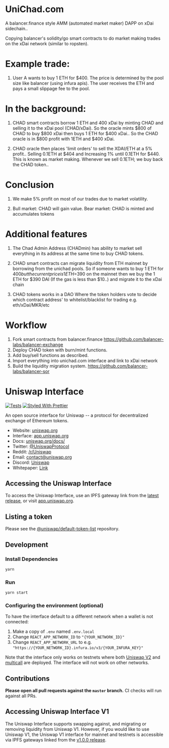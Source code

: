 # UniChad.com
A balancer.finance style AMM (automated market maker) DAPP on xDai sidechain..

Copying balancer's solidity/go smart contracts to do market making trades on the xDai network (similar to ropsten).

# Example trade:
1. User A wants to buy 1 ETH for $400.
The price is determined by the pool size like balancer (using infura apis).
The user receives the ETH and pays a small slippage fee to the pool.

# In the background:
1. CHAD smart contracts borrow 1 ETH and 400 xDai by minting CHAD and selling it to the xDai pool (CHAD/xDai).
So the oracle mints $800 of CHAD to buy $800 xDai then buys 1 ETH for $400 xDai..
So the CHAD oracle is in $800 profit with 1ETH and $400 xDai.

2. CHAD oracle then places 'limit orders' to sell the XDAI/ETH at a 5% profit.. 
Selling 0.1ETH at $404 and Increasing 1% until 0.1ETH for $440.
This is known as market making.
Whenever we sell 0.1ETH; we buy back the CHAD token..

# Conclusion
1. We make 5% profit on most of our trades due to market volatility.

2. Bull market: CHAD will gain value.
Bear market: CHAD is minted and accumulates tokens

# Additional features

1. The Chad Admin Address (CHADmin) has ability to market sell everything in its address at the same time to buy CHAD tokens. 

2. CHAD smart contracts can migrate liquidity from ETH mainnet by borrowing from the unichad pools.
So if someone wants to buy 1 ETH for $400 but the current price is 1ETH=$390 on the mainnet then we buy the 1 ETH for $390 DAI (If the gas is less than $10..) and migrate it to the xDai chain

3. CHAD tokens works in a DAO
Where the token holders vote to decide which contract address' to whitelist/blacklist for trading e.g. eth/xDai/MKR/etc

# Workflow

1. Fork smart contracts from balancer.finance https://github.com/balancer-labs/balancer-exchange
2. Deploy CHAD token with burn/mint functions.
3. Add buy/sell functions as described.
4. Import everything into unichad.com interface and link to xDai network
5. Build the liquidity migration system. https://github.com/balancer-labs/balancer-sor


# Uniswap Interface

[![Tests](https://github.com/Uniswap/uniswap-interface/workflows/Tests/badge.svg)](https://github.com/Uniswap/uniswap-interface/actions?query=workflow%3ATests)
[![Styled With Prettier](https://img.shields.io/badge/code_style-prettier-ff69b4.svg)](https://prettier.io/)

An open source interface for Uniswap -- a protocol for decentralized exchange of Ethereum tokens.

- Website: [uniswap.org](https://uniswap.org/)
- Interface: [app.uniswap.org](https://app.uniswap.org)
- Docs: [uniswap.org/docs/](https://uniswap.org/docs/)
- Twitter: [@UniswapProtocol](https://twitter.com/UniswapProtocol)
- Reddit: [/r/Uniswap](https://www.reddit.com/r/Uniswap/)
- Email: [contact@uniswap.org](mailto:contact@uniswap.org)
- Discord: [Uniswap](https://discord.gg/Y7TF6QA)
- Whitepaper: [Link](https://hackmd.io/C-DvwDSfSxuh-Gd4WKE_ig)

## Accessing the Uniswap Interface

To access the Uniswap Interface, use an IPFS gateway link from the
[latest release](https://github.com/Uniswap/uniswap-interface/releases/latest), 
or visit [app.uniswap.org](https://app.uniswap.org).

## Listing a token

Please see the
[@uniswap/default-token-list](https://github.com/uniswap/default-token-list) 
repository.

## Development

### Install Dependencies

```bash
yarn
```

### Run

```bash
yarn start
```

### Configuring the environment (optional)

To have the interface default to a different network when a wallet is not connected:

1. Make a copy of `.env` named `.env.local`
2. Change `REACT_APP_NETWORK_ID` to `"{YOUR_NETWORK_ID}"`
3. Change `REACT_APP_NETWORK_URL` to e.g. `"https://{YOUR_NETWORK_ID}.infura.io/v3/{YOUR_INFURA_KEY}"` 

Note that the interface only works on testnets where both 
[Uniswap V2](https://uniswap.org/docs/v2/smart-contracts/factory/) and 
[multicall](https://github.com/makerdao/multicall) are deployed.
The interface will not work on other networks.

## Contributions

**Please open all pull requests against the `master` branch.** 
CI checks will run against all PRs.

## Accessing Uniswap Interface V1

The Uniswap Interface supports swapping against, and migrating or removing liquidity from Uniswap V1. However,
if you would like to use Uniswap V1, the Uniswap V1 interface for mainnet and testnets is accessible via IPFS gateways 
linked from the [v1.0.0 release](https://github.com/Uniswap/uniswap-interface/releases/tag/v1.0.0).
